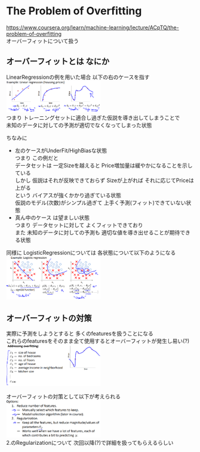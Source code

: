 # The Problem of Overfitting
https://www.coursera.org/learn/machine-learning/lecture/ACpTQ/the-problem-of-overfitting  
オーバーフィットについて扱う

## オーバーフィットとは なにか
LinearRegressionの例を用いた場合 以下の右のケースを指す  
<img src="../../img/03_08_example_of_overfit_for_linear_regression.png" width=50% >  
つまり トレーニングセットに適合し過ぎた仮説を導き出してしまうことで  
未知のデータに対しての予測が適切でなくなってしまった状態  

ちなみに
* 左のケースがUnderFit/HighBiasな状態  
  つまり この例だと  
  データセットは 一定Sizeを越えると Price増加量は緩やかになることを示している  
  しかし 仮説はそれが反映できておらず Sizeが上がれば それに応じてPriceは上がる  
  という バイアスが強くかかり過ぎている状態  
  仮説のモデル(次数)がシンプル過ぎて 上手く予測(フィット)できていない状態  
* 真ん中のケース は望ましい状態  
  つまり データセットに対して よくフィットできており  
  また 未知のデータに対しての予測も 適切な値を導き出せることが期待できる状態  

同様に LogisticRegressionについては 各状態について以下のようになる  
<img src="../../img/03_08_example_of_overfit_for_logistic_regression.png" width=50% >  

## オーバーフィットの対策
実際に予測をしようとすると 多くのfeaturesを扱うことになる  
これらのfeaturesをそのまま全て使用するとオーバーフィットが発生し易い(?)
<img src="../../img/03_08_think_about_addressing_overfitting.png" width=50% >  

オーバーフィットの対策として以下が考えられる  
<img src="../../img/03_08_options_for_addressing_overfitting.png" width=50% >  
2.のRegularizationについて 次回以降(?)で詳細を扱ってもらえるらしい  
